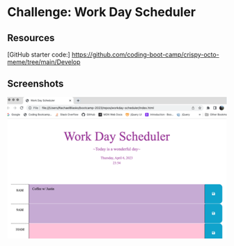# **Challenge: Work Day Scheduler**






## Resources
[GitHub starter code:]  https://github.com/coding-boot-camp/crispy-octo-meme/tree/main/Develop


## Screenshots
![ALT](/ScreenshotScheduler.png)
